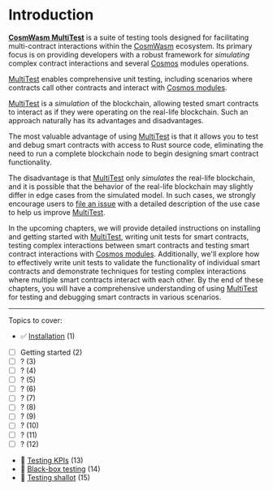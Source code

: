 # Introduction

[**CosmWasm MultiTest**](https://github.com/CosmWasm/cw-multi-test) is a suite
of testing tools designed for facilitating multi-contract interactions within
the [CosmWasm](https://github.com/CosmWasm) ecosystem. Its primary focus is on
providing developers with a robust framework for _simulating_ complex contract
interactions and several [Cosmos](https://docs.cosmos.network/) modules
operations.

[MultiTest](https://github.com/CosmWasm/cw-multi-test) enables comprehensive
unit testing, including scenarios where contracts call other contracts and
interact with
[Cosmos modules](https://docs.cosmos.network/v0.50/learn/intro/sdk-design#modules).

[MultiTest](https://github.com/CosmWasm/cw-multi-test) is a _simulation_ of the
blockchain, allowing tested smart contracts to interact as if they were
operating on the real-life blockchain. Such an approach naturally has its
advantages and disadvantages.

The most valuable advantage of using
[MultiTest](https://github.com/CosmWasm/cw-multi-test) is that it allows you to
test and debug smart contracts with access to Rust source code, eliminating the
need to run a complete blockchain node to begin designing smart contract
functionality.

The disadvantage is that [MultiTest](https://github.com/CosmWasm/cw-multi-test)
only _simulates_ the real-life blockchain, and it is possible that the behavior
of the real-life blockchain may slightly differ in edge cases from the simulated
model. In such cases, we strongly encourage users to
[file an issue](https://github.com/CosmWasm/cw-multi-test/issues) with a
detailed description of the use case to help us improve
[MultiTest](https://github.com/CosmWasm/cw-multi-test).

In the upcoming chapters, we will provide detailed instructions on installing
and getting started with [MultiTest](https://github.com/CosmWasm/cw-multi-test),
writing unit tests for smart contracts, testing complex interactions between
smart contracts and testing smart contract interactions with
[Cosmos modules](https://docs.cosmos.network/v0.50/learn/intro/sdk-design#modules).
Additionally, we'll explore how to effectively write unit tests to validate the
functionality of individual smart contracts and demonstrate techniques for
testing complex interactions where multiple smart contracts interact with each
other. By the end of these chapters, you will have a comprehensive understanding
of using [MultiTest](https://github.com/CosmWasm/cw-multi-test) for testing and
debugging smart contracts in various scenarios.

---

Topics to cover:

- ✅ [Installation](multitest/installation) (1)
- [ ] Getting started (2)
- [ ] ? (3)
- [ ] ? (4)
- [ ] ? (5)
- [ ] ? (6)
- [ ] ? (7)
- [ ] ? (8)
- [ ] ? (9)
- [ ] ? (10)
- [ ] ? (11)
- [ ] ? (12)
- 🚧 [Testing KPIs](/multitest/miscellaneous/testing-kpis) (13)
- 🚧 [Black-box testing](/multitest/miscellaneous/black-box-testing) (14)
- 🚧 [Testing shallot](/multitest/miscellaneous/testing-shallot) (15)
